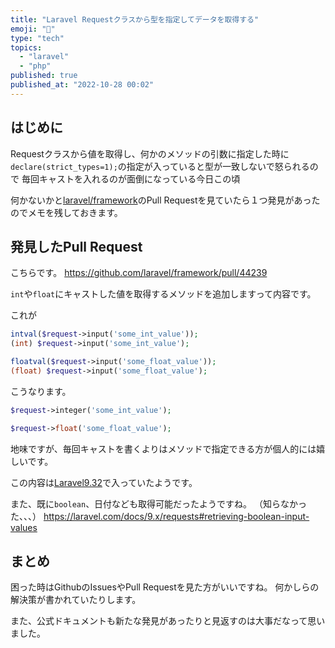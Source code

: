 ```yaml
---
title: "Laravel Requestクラスから型を指定してデータを取得する"
emoji: "🚒"
type: "tech"
topics:
  - "laravel"
  - "php"
published: true
published_at: "2022-10-28 00:02"
---
```


## はじめに

Requestクラスから値を取得し、何かのメソッドの引数に指定した時に
`declare(strict_types=1);`の指定が入っていると型が一致しないで怒られるので
毎回キャストを入れるのが面倒になっている今日この頃

何かないかと[laravel/framework](https://github.com/laravel/framework)のPull Requestを見ていたら１つ発見があったのでメモを残しておきます。

## 発見したPull Request

こちらです。
https://github.com/laravel/framework/pull/44239

`int`や`float`にキャストした値を取得するメソッドを追加しますって内容です。

これが
```php
intval($request->input('some_int_value'));
(int) $request->input('some_int_value');

floatval($request->input('some_float_value'));
(float) $request->input('some_float_value');
```

こうなります。

```php
$request->integer('some_int_value');

$request->float('some_float_value');
```

地味ですが、毎回キャストを書くよりはメソッドで指定できる方が個人的には嬉しいです。

この内容は[Laravel9.32](https://github.com/laravel/framework/releases/tag/v9.32.0)で入っていたようです。

また、既に`boolean`、日付なども取得可能だったようですね。
（知らなかった、、、）
https://laravel.com/docs/9.x/requests#retrieving-boolean-input-values

## まとめ

困った時はGithubのIssuesやPull Requestを見た方がいいですね。
何かしらの解決策が書かれていたりします。

また、公式ドキュメントも新たな発見があったりと見返すのは大事だなって思いました。

